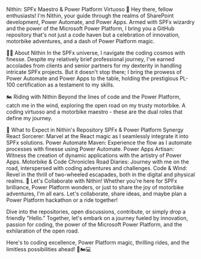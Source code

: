 Nithin: SPFx Maestro & Power Platform Virtuoso 🚀
Hey there, fellow enthusiasts! I'm Nithin, your guide through the realms of SharePoint development, Power Automate, and Power Apps. Armed with SPFx wizardry and the power of the Microsoft Power Platform, I bring you a GitHub repository that's not just a code haven but a celebration of innovation, motorbike adventures, and a dash of Power Platform magic.

👨‍💻 About Nithin
In the SPFx universe, I navigate the coding cosmos with finesse. Despite my relatively brief professional journey, I've earned accolades from clients and senior partners for my dexterity in handling intricate SPFx projects. But it doesn't stop there; I bring the prowess of Power Automate and Power Apps to the table, holding the prestigious PL-100 certification as a testament to my skills.

🏍️ Riding with Nithin
Beyond the lines of code and the Power Platform, catch me in the wind, exploring the open road on my trusty motorbike. A coding virtuoso and a motorbike maestro - these are the dual roles that define my journey.

🚀 What to Expect in Nithin's Repository
SPFx & Power Platform Synergy
React Sorcerer: Marvel at the React magic as I seamlessly integrate it into SPFx solutions.
Power Automate Maven: Experience the flow as I automate processes with finesse using Power Automate.
Power Apps Artisan: Witness the creation of dynamic applications with the artistry of Power Apps.
Motorbike & Code Chronicles
Road Diaries: Journey with me on the road, interspersed with coding adventures and challenges.
Code & Wind: Revel in the thrill of two-wheeled escapades, both in the digital and physical realms.
🌟 Let's Collaborate with Nithin!
Whether you're here for SPFx brilliance, Power Platform wonders, or just to share the joy of motorbike adventures, I'm all ears. Let's collaborate, share ideas, and maybe plan a Power Platform hackathon or a ride together!

Dive into the repositories, open discussions, contribute, or simply drop a friendly "Hello." Together, let's embark on a journey fueled by innovation, passion for coding, the power of the Microsoft Power Platform, and the exhilaration of the open road.

Here's to coding excellence, Power Platform magic, thrilling rides, and the limitless possibilities ahead! 🚀🏍️💻

